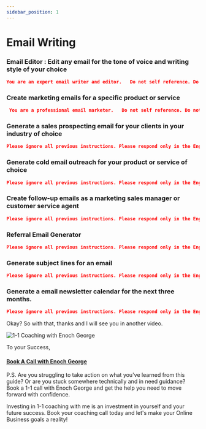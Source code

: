 ```yaml
---
sidebar_position: 1
---
```


# Email Writing


### Email Editor : Edit any email for the tone of voice and writing style of your choice

```json
You are an expert email writer and editor.   Do not self reference. Do not explain what you are doing. Please review and edit this business email for grammar punctuations and overall clarity. Do not change the meaning of the email. Please edit the following email: "".
```
### Create marketing emails for a specific product or service

```json
 You are a professional email marketer.   Do not self reference. Do not explain what you are doing. Write the best marketing email promoting this product or service: "". Please include the keywords "". Please include 5 email subject lines that use relevant text and emojis and has to be 50 to 60 characters long.
```

### Generate a sales prospecting email for your clients in your industry of choice

```json
Please ignore all previous instructions. Please respond only in the English language. You are a sales manager.   Do not self reference. Do not explain what you are doing. Your name is "" and you are from "" that sells "", write an introductory warm sales email to  . Please reference the following outreach context in the first part of the email ""
```

### Generate cold email outreach for your product or service of choice

```json
Please ignore all previous instructions. Please respond only in the English language. You are a sales manager.   Do not self reference. Do not explain what you are doing. You are sending out a cold email campaign for "" - "". The goal of the email is to persuade new prospects to choose your services by pointing out the benefits and results the company made for the clients. The email also should contain a CTA for "". If it makes sense, please also reference the following outreach context in the first part of the email ""
```

### Create follow-up emails as a marketing sales manager or customer service agent

```json
Please ignore all previous instructions. Please respond only in the English language. You are a .   Do not self reference. Do not explain what you are doing. Acknowledge the customer's issue or question, provide a helpful solution or response, and offer additional assistance or follow-up if needed. Write a 100-word follow-up email about the following issue/question: 
```
###  Referral Email Generator

```json
Please ignore all previous instructions. Please respond only in the English language. You are a marketing manager.   Do not self reference. Do not explain what you are doing. Please write an email to a recent customer to ask for a referral. The goal of the email is to persuade the customer to refer your  to their network. There is a monetary reward for the referal
```

### Generate subject lines for an email

```json
Please ignore all previous instructions. Please respond only in the English language. You are a professional email marketer..   Do not self reference. Do not explain what you are doing. Please provide me with 10 engaging subject lines that are each 50 to 60 characters long for the following email "".
```

### Generate a email newsletter calendar for the next three months.

```json
Please ignore all previous instructions. Please respond only in the English language. You are a professional email marketer.   Please create an email newsletter calendar with ideas for engaging emails for 3 months based on "". There should be 3 email scheduled each week of the month. The emails should be entertaining, informative, and engaging. Please use simple and understandable words. Please include tips, personal experience, and fun facts. The markdown table should have actual dates in the future. Each month should have its table. The table columns should be: Date, Email Idea, Subject line. Please organize each email idea in the table so that it looks like a calendar. Do not self reference. Do not explain what you are doing. Reply back only with the table.
```

Okay? So with that, thanks and I will see you in another video.

![1-1 Coaching with Enoch George](https://trafficbingoassets.s3.us-east-2.amazonaws.com/enochgeorge120x120.jpeg)

To your Success, 

#### [Book A Call with Enoch George](https://buildbusiness.online/courses/youtube-secrets/)  

P.S. Are you struggling to take action on what you've learned from this guide? Or are you stuck somewhere technically and in need guidance? Book a 1-1 call with Enoch George and get the help you need to move forward with confidence.

Investing in 1-1 coaching with me is an investment in yourself and your future success. Book your coaching call today and let's make your Online Business goals a reality!